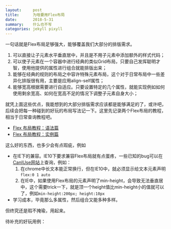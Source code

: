 ```yaml
---
layout:     post
title:      为啥要用Flex布局
date:       2018-5-31
summary:    什么也不写
categories: jekyll pixyll
---
```


一句话就是Flex布局足够强大，能够覆盖我们大部分的排版需求。

1. 可以直接让子元素水平垂直居中，并且是不用子元素中添加额外的样式代码；
2. 可以使子元素在一个容器中进行经典的类似Grid布局，只要自己发挥聪明才智，使用他提供的属性进行组合就能排版出来；
3. 能够在经典的规则的布局之中容许特殊元素布局，这个对于日常布局中一些差异化排版很有用，主要是应用align-self属性；
4. 能够宽高根据需要进行自适应。只要设置特定的几个属性，就能实现例如如何使用剩余宽高、如何在宽高不足的情况下调整子元素自身大小；

就凭上面这些优点，我能想到的大部分排版需求应该都是能够满足的了，或许吧，后续会把每一种碰到的好玩的布局写法记一下。这里先记录两个Flex布局的教程，相当于日常查询教程吧。

- [Flex 布局教程：语法篇](http://www.ruanyifeng.com/blog/2015/07/flex-grammar.html)
- [Flex 布局教程：实例篇](http://www.ruanyifeng.com/blog/2015/07/flex-examples.html)

这么好的东西，也多少会有点瑕疵，例如

- 在IE下的兼容。IE10下要求兼容Flex布局就有点蛋疼，一些已知的bug可以在[CanIUse网站](https://caniuse.com/#search=flex)上查询，例如：
  1. 在chrome中长文本能正常换行，但在IE10中，就必须显示给文本元素声明`flex:0 1 auto`
  2. 在IE中，如果使用Flex布局的元素声明了min-height，会导致无法垂直居中，这个需要trick一下，就是顶一个height值比min-height小的值就可以了，例如`min-height:200px; height:10px`
- 学习成本，毕竟那么多属性，然后组合又能多种多样。

但终究还是瑕不掩瑜，用起来。

待补充的好玩用例：